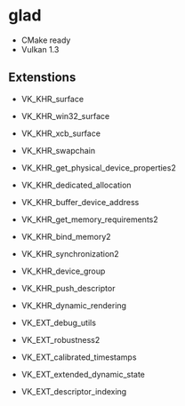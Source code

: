 # glad

- CMake ready
- Vulkan 1.3

## Extenstions

- VK_KHR_surface
- VK_KHR_win32_surface
- VK_KHR_xcb_surface
- VK_KHR_swapchain

- VK_KHR_get_physical_device_properties2
- VK_KHR_dedicated_allocation
- VK_KHR_buffer_device_address
- VK_KHR_get_memory_requirements2
- VK_KHR_bind_memory2
- VK_KHR_synchronization2
- VK_KHR_device_group
- VK_KHR_push_descriptor
- VK_KHR_dynamic_rendering

- VK_EXT_debug_utils
- VK_EXT_robustness2
- VK_EXT_calibrated_timestamps
- VK_EXT_extended_dynamic_state
- VK_EXT_descriptor_indexing
